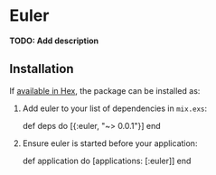 # Euler

**TODO: Add description**

## Installation

If [available in Hex](https://hex.pm/docs/publish), the package can be installed as:

  1. Add euler to your list of dependencies in `mix.exs`:

        def deps do
          [{:euler, "~> 0.0.1"}]
        end

  2. Ensure euler is started before your application:

        def application do
          [applications: [:euler]]
        end
